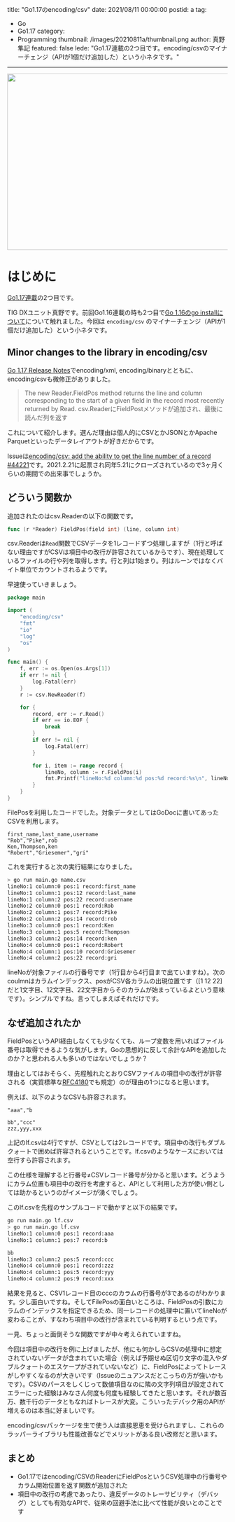 title: "Go1.17のencoding/csv"
date: 2021/08/11 00:00:00
postid: a
tag:
  - Go
  - Go1.17
category:
  - Programming
thumbnail: /images/20210811a/thumbnail.png
author: 真野隼記
featured: false
lede: "Go1.17連載の2つ目です。encoding/csvのマイナーチェンジ（APIが1個だけ追加した）という小ネタです。"
---

<img src="/images/20210811a/csv.png" alt="" title="CSV" width="841" height="403" loading="lazy">

# はじめに

[Go1.17連載](/articles/20210810a/)の2つ目です。

TIG DXユニット真野です。前回Go1.16連載の時も2つ目で[Go 1.16のgo installについて](/articles/20210209/)について触れました。今回は `encoding/csv` のマイナーチェンジ（APIが1個だけ追加した）という小ネタです。

## Minor changes to the library in encoding/csv

[Go 1.17 Release Notes](https://tip.golang.org/doc/go1.17#encoding/binary)でencoding/xml, encoding/binaryとともに、encoding/csvも微修正がありました。

> The new Reader.FieldPos method returns the line and column corresponding to the start of a given field in the record most recently returned by Read.
> csv.ReaderにFieldPostメソッドが追加され、最後に読んだ列を返す

これについて紹介します。選んだ理由は個人的にCSVとかJSONとかApache Parquetといったデータレイアウトが好きだからです。

Issueは[encoding/csv: add the ability to get the line number of a record #44221](https://github.com/golang/go/issues/44221)です。2021.2.21に起票され同年5.21にクローズされているので3ヶ月くらいの期間での出来事でしょうか。


## どういう関数か

追加されたのはcsv.Readerの以下の関数です。

```go
func (r *Reader) FieldPos(field int) (line, column int)
```

csv.Readerは`Read`関数でCSVデータを1レコードずつ処理しますが（1行と呼ばない理由ですがCSVは項目中の改行が許容されているからです）、現在処理しているファイルの行や列を取得します。行と列は1始まり。列はルーンではなくバイト単位でカウントされるようです。

早速使っていきましょう。

```go FieldPosをつかったサンプル
package main

import (
	"encoding/csv"
	"fmt"
	"io"
	"log"
	"os"
)

func main() {
	f, err := os.Open(os.Args[1])
	if err != nil {
		log.Fatal(err)
	}
	r := csv.NewReader(f)

	for {
		record, err := r.Read()
		if err == io.EOF {
			break
		}
		if err != nil {
			log.Fatal(err)
		}

		for i, item := range record {
			lineNo, column := r.FieldPos(i)
			fmt.Printf("lineNo:%d column:%d pos:%d record:%s\n", lineNo, i, column, item)
		}
	}
}
```

FilePosを利用したコードでした。対象データとしてはGoDocに書いてあったCSVを利用します。

```csv name.csv
first_name,last_name,username
"Rob","Pike",rob
Ken,Thompson,ken
"Robert","Griesemer","gri"
```

これを実行すると次の実行結果になりました。

```sh
> go run main.go name.csv
lineNo:1 column:0 pos:1 record:first_name
lineNo:1 column:1 pos:12 record:last_name
lineNo:1 column:2 pos:22 record:username
lineNo:2 column:0 pos:1 record:Rob
lineNo:2 column:1 pos:7 record:Pike
lineNo:2 column:2 pos:14 record:rob
lineNo:3 column:0 pos:1 record:Ken
lineNo:3 column:1 pos:5 record:Thompson
lineNo:3 column:2 pos:14 record:ken
lineNo:4 column:0 pos:1 record:Robert
lineNo:4 column:1 pos:10 record:Griesemer
lineNo:4 column:2 pos:22 record:gri
```

lineNoが対象ファイルの行番号です（1行目から4行目まで出ていますね）。次のcoulmnはカラムインデックス、posがCSV各カラムの出現位置です（[1 12 22]だと1文字目、12文字目、22文字目からそのカラムが始まっているよという意味です）。シンプルですね。言ってしまえばそれだけです。


## なぜ追加されたか

FieldPosというAPI経由しなくても少なくても、ループ変数を用いればファイル番号は取得できるような気がします。Goの思想的に反して余計なAPIを追加したのか？と思われる人も多いのではないでしょうか？

理由としてはおそらく、先程触れたとおりCSVファイルの項目中の改行が許容される（実質標準な[RFC4180](http://www.kasai.fm/wiki/rfc4180jp)でも規定）のが理由の1つになると思います。

例えば、以下のようなCSVも許容されます。

```csv lf.csv
"aaa","b

bb","ccc"
zzz,yyy,xxx
```

上記のlf.csvは4行ですが、CSVとしては2レコードです。項目中の改行もダブルクォートで囲めば許容されるということです。lf.csvのようなケースにおいては空行すら許容されます。

この仕様を理解すると行番号≠CSVレコード番号が分かると思います。どうようにカラム位置も項目中の改行を考慮すると、APIとして利用した方が使い側としては助かるというのがイメージが湧くでしょう。

このlf.csvを先程のサンプルコードで動かすと以下の結果です。

```sh
go run main.go lf.csv
> go run main.go lf.csv
lineNo:1 column:0 pos:1 record:aaa
lineNo:1 column:1 pos:7 record:b

bb
lineNo:3 column:2 pos:5 record:ccc
lineNo:4 column:0 pos:1 record:zzz
lineNo:4 column:1 pos:5 record:yyy
lineNo:4 column:2 pos:9 record:xxx
```

結果を見ると、CSV1レコード目のcccのカラムの行番号が3であるのがわかります。少し面白いですね。そしてFilePosの面白いところは、FieldPosの引数にカラムのインデックスを指定できるため、同一レコードの処理中に置いてlineNoが変わることが、すなわち項目中の改行が含まれている判明するという点です。

一見、ちょっと面倒そうな関数ですが中々考えられていますね。

今回は項目中の改行を例に上げましたが、他にも何かしらCSVの処理中に想定されていないデータが含まれていた場合（例えば予期せぬ区切り文字の混入やダブルクォートのエスケープがされていないなど）に、FieldPosによってトレースがしやすくなるのが大きいです（Issueのニュアンスだとこっちの方が強いかもです）。CSVのパースをしくじって数値項目なのに隣の文字列項目が設定されてエラーにった経験はみなさん何度も何度も経験してきたと思います。それが数百万、数千行のデータともなればトレースが大変。こういったデバック用のAPIが増えるのは本当に好ましいです。

encoding/csvパッケージを生で使う人は直接恩恵を受けられますし、これらのラッパーライブラリも性能改善などでメリットがある良い改修だと思います。


## まとめ

* Go1.17ではencoding/CSVのReaderにFieldPosというCSV処理中の行番号やカラム開始位置を返す関数が追加された
* 項目中の改行の考慮であったり、違反データのトレーサビリティ（デバッグ）としても有効なAPIで、従来の回避手法に比べて性能が良いとのことです


